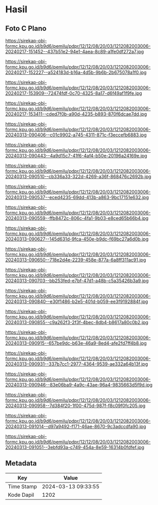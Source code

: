 # Hasil

## Foto C Plano

https://sirekap-obj-formc.kpu.go.id/b9d6/pemilu/pdpr/12/12/08/20/03/1212082003006-20240217-151452--437b51e2-94e1-4aea-8c89-a1fe0df272a7.jpg

https://sirekap-obj-formc.kpu.go.id/b9d6/pemilu/pdpr/12/12/08/20/03/1212082003006-20240217-152227--a524183d-b16a-4d5b-9b6b-2b675078a1f0.jpg

https://sirekap-obj-formc.kpu.go.id/b9d6/pemilu/pdpr/12/12/08/20/03/1212082003006-20240217-153909--72474fdf-0c70-4325-8a17-d6f49af1f9fe.jpg

https://sirekap-obj-formc.kpu.go.id/b9d6/pemilu/pdpr/12/12/08/20/03/1212082003006-20240217-153411--cded7f0b-a90d-4235-b893-870f6dcae7dd.jpg

https://sirekap-obj-formc.kpu.go.id/b9d6/pemilu/pdpr/12/12/08/20/03/1212082003006-20240313-090406--c01c9902-a745-4311-871c-f3eccefb6883.jpg

https://sirekap-obj-formc.kpu.go.id/b9d6/pemilu/pdpr/12/12/08/20/03/1212082003006-20240313-090443--4a9d15c7-41f6-4af4-b50e-20196a24169e.jpg

https://sirekap-obj-formc.kpu.go.id/b9d6/pemilu/pdpr/12/12/08/20/03/1212082003006-20240313-090510--cb336a33-322d-4269-a36f-868476c2692b.jpg

https://sirekap-obj-formc.kpu.go.id/b9d6/pemilu/pdpr/12/12/08/20/03/1212082003006-20240313-090537--eced4235-69dd-413b-a863-9bc17151e632.jpg

https://sirekap-obj-formc.kpu.go.id/b9d6/pemilu/pdpr/12/12/08/20/03/1212082003006-20240313-090559--ffb8472c-806c-4fa1-9b03-e8ced65b66b4.jpg

https://sirekap-obj-formc.kpu.go.id/b9d6/pemilu/pdpr/12/12/08/20/03/1212082003006-20240313-090627--145d631d-9fca-450e-b9dc-f69bc27a6d0b.jpg

https://sirekap-obj-formc.kpu.go.id/b9d6/pemilu/pdpr/12/12/08/20/03/1212082003006-20240313-090650--718e2d4e-2239-458e-877a-6a8ff311ac91.jpg

https://sirekap-obj-formc.kpu.go.id/b9d6/pemilu/pdpr/12/12/08/20/03/1212082003006-20240313-090703--bb253fed-e7bf-47d1-a48b-c5a35426b3a9.jpg

https://sirekap-obj-formc.kpu.go.id/b9d6/pemilu/pdpr/12/12/08/20/03/1212082003006-20240313-090840--e30f1486-b2e5-401d-b059-ee3f9192884f.jpg

https://sirekap-obj-formc.kpu.go.id/b9d6/pemilu/pdpr/12/12/08/20/03/1212082003006-20240313-090855--c9a262f3-2f3f-4bec-8db4-b8617a80c0b2.jpg

https://sirekap-obj-formc.kpu.go.id/b9d6/pemilu/pdpr/12/12/08/20/03/1212082003006-20240313-090915--657be9dc-b63e-46a9-8ed4-afe2fd7ff4b8.jpg

https://sirekap-obj-formc.kpu.go.id/b9d6/pemilu/pdpr/12/12/08/20/03/1212082003006-20240313-090931--337b7cc1-2977-4364-9539-ae332a64b13f.jpg

https://sirekap-obj-formc.kpu.go.id/b9d6/pemilu/pdpr/12/12/08/20/03/1212082003006-20240313-090946--83e06ba9-4a9c-43ae-96a4-9835663d5f9d.jpg

https://sirekap-obj-formc.kpu.go.id/b9d6/pemilu/pdpr/12/12/08/20/03/1212082003006-20240313-090958--7d384f20-1f00-475d-987f-f8c09f0fc205.jpg

https://sirekap-obj-formc.kpu.go.id/b9d6/pemilu/pdpr/12/12/08/20/03/1212082003006-20240313-091014--d97a9492-f171-46ae-8670-9c3adccdfa90.jpg

https://sirekap-obj-formc.kpu.go.id/b9d6/pemilu/pdpr/12/12/08/20/03/1212082003006-20240313-091051--3ebfd93a-c749-454a-8e59-16314b0fdfef.jpg


## Metadata

| Key        | Value               |
| ---------- | ------------------- |
| Time Stamp | 2024-03-13 09:33:55 |
| Kode Dapil | 1202                |



